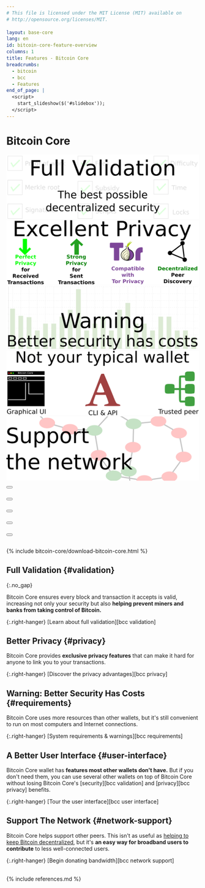 ```yaml
---
# This file is licensed under the MIT License (MIT) available on
# http://opensource.org/licenses/MIT.

layout: base-core
lang: en
id: bitcoin-core-feature-overview
columns: 1
title: Features - Bitcoin Core
breadcrumbs:
  - bitcoin
  - bcc
  - Features
end_of_page: |
  <script>
    start_slideshow($('#slidebox'));
  </script>
---
```


<div class="hero">
<div class="container" markdown="block">

# Bitcoin Core

</div>
</div>

<div class="bitcore-content clearfix">
<div class="container" markdown="block">

<div id="slidebox">
  <div class="slide-viewer">
    <div class="slide-group">
      <div class="slide slide-1">
        <a href="#validation"><img src="/img/bitcoin-core/slider-validation.svg" alt="Full Validation: the best possible decentralized security" /></a>
      </div>
      <div class="slide slide-2">
        <a href="#privacy"><img src="/img/bitcoin-core/slider-privacy.svg" alt="Strong privacy" /></a>
      </div>
      <div class="slide slide-3">
        <a href="#requirements"><img src="/img/bitcoin-core/slider-warning.svg" alt="Requirements and warnings" /></a>
      </div>
      <div class="slide slide-4">
        <a href="#user-interface"><img src="/img/bitcoin-core/slider-ui.svg" alt="User interface" /></a>
      </div>
      <div class="slide slide-5">
        <a href="#network-support"><img src="/img/bitcoin-core/slider-network.svg" alt="Support the network" /></a>
      </div>
    </div>
  </div>
  <div class="slide-buttons">
  <button type="image" class="slide-btn button-1" markdown="1"></button>

  <button type="button" class="slide-btn button-2" markdown="1"></button>

  <button type="button" class="slide-btn button-3" markdown="1"></button>

  <button type="button" class="slide-btn button-4" markdown="1"></button>

  <button type="button" class="slide-btn button-5" markdown="1"></button>
  </div>
</div>

<br class="clear">
{% include bitcoin-core/download-bitcoin-core.html %}

## <span class="fa fa-check-square-o fa-lg"></span> Full Validation {#validation}
{:.no_gap}

Bitcoin Core ensures every block and transaction it accepts is valid,
increasing not only your security but also **helping prevent miners and
banks from taking control of Bitcoin.**

{:.right-hanger}
[Learn about full validation][bcc validation]

## <span class="fa fa-shield fa-lg"></span> Better Privacy {#privacy}

Bitcoin Core provides **exclusive privacy features** that can make it
hard for anyone to link you to your transactions.

{:.right-hanger}
[Discover the privacy advantages][bcc privacy]


## <span class="fa fa-bar-chart fa-lg"></span> Warning: Better Security Has Costs {#requirements}

Bitcoin Core uses more resources than other wallets, but it's still
convenient to run on most computers and Internet connections.

{:.right-hanger}
[System requirements & warnings][bcc requirements]


## <span class="fa fa-sign-in fa-lg"></span> A Better User Interface {#user-interface}

Bitcoin Core wallet has **features most other wallets don't have.** But
if you don't need them, you can use several other wallets on top of
Bitcoin Core without losing Bitcoin Core's [security][bcc validation] and
[privacy][bcc privacy] benefits.

{:.right-hanger}
[Tour the user interface][bcc user interface]


## <span class="fa fa-globe fa-lg"></span> Support The Network {#network-support}

Bitcoin Core helps support other peers. This isn't as useful as [helping
to keep Bitcoin decentralized](#validation), but it's **an easy way for
broadband users to contribute** to less well-connected users.

{:.right-hanger}
[Begin donating bandwidth][bcc network support]

<br>
{% include references.md %}
</div>
</div>